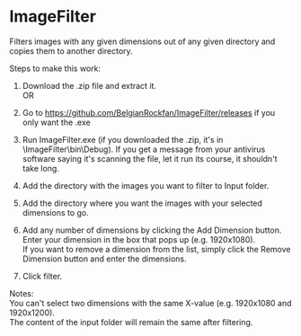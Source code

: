 ImageFilter
===========

Filters images with any given dimensions out of any given directory and copies them to another directory.

Steps to make this work:   
1) Download the .zip file and extract it.  
OR  
1) Go to https://github.com/BelgianRockfan/ImageFilter/releases if you only want the .exe  
  
2) Run ImageFilter.exe (if you downloaded the .zip, it's in \ImageFilter\bin\Debug). If you get a message from your antivirus software saying it's scanning the file, let it run its course, it shouldn't take long.  
3) Add the directory with the images you want to filter to Input folder.
4) Add the directory where you want the images with your selected dimensions to go.  
5) Add any number of dimensions by clicking the Add Dimension button. Enter your dimension in the box that pops up (e.g. 1920x1080).  
If you want to remove a dimension from the list, simply click the Remove Dimension button and enter the dimensions.  
6) Click filter.  

Notes:   
You can't select two dimensions with the same X-value (e.g. 1920x1080 and 1920x1200).  
The content of the input folder will remain the same after filtering.  
